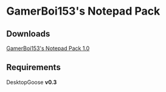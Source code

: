 # GamerBoi153's Notepad Pack
## Downloads

[GamerBoi153's Notepad Pack 1.0](https://drive.google.com/open?id=1jL6vwNph1kP05Ncz_XVOyjncNR3uPDzg)

## Requirements

DesktopGoose **v0.3**
